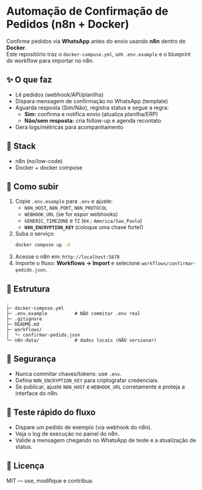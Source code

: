 # Automação de Confirmação de Pedidos (n8n + Docker)

Confirme pedidos via **WhatsApp** antes do envio usando **n8n** dentro de **Docker**.  
Este repositório traz o `docker-compose.yml`, um `.env.example` e o blueprint do workflow para importar no n8n.

## ✨ O que faz
- Lê pedidos (webhook/API/planilha)
- Dispara mensagem de confirmação no WhatsApp (template)
- Aguarda resposta (Sim/Não), registra status e segue a regra:
  - **Sim:** confirma e notifica envio (atualiza planilha/ERP)
  - **Não/sem resposta:** cria follow-up e agenda recontato
- Gera logs/métricas para acompanhamento

## 🧱 Stack
- n8n (no/low-code)
- Docker + docker compose

## 🚀 Como subir
1. Copie `.env.example` para `.env` e ajuste:
   - `N8N_HOST`, `N8N_PORT`, `N8N_PROTOCOL`
   - `WEBHOOK_URL` (se for expor webhooks)
   - `GENERIC_TIMEZONE` e `TZ` (ex.: `America/Sao_Paulo`)
   - **`N8N_ENCRYPTION_KEY`** (coloque uma chave forte!)
2. Suba o serviço:
   ```bash
   docker compose up -d
   ```
3. Acesse o n8n em: `http://localhost:5678`
4. Importe o fluxo: **Workflows → Import** e selecione `workflows/confirmar-pedido.json`.

## 📁 Estrutura
```
.
├─ docker-compose.yml
├─ .env.example          # NÃO commitar .env real
├─ .gitignore
├─ README.md
├─ workflows/
│  └─ confirmar-pedido.json
└─ n8n-data/             # dados locais (NÃO versionar)
```

## 🔐 Segurança
- Nunca commitar chaves/tokens: use `.env`.
- Defina `N8N_ENCRYPTION_KEY` para criptografar credenciais.
- Se publicar, ajuste `N8N_HOST` e `WEBHOOK_URL` corretamente e proteja a interface do n8n.

## 🧪 Teste rápido do fluxo
- Dispare um pedido de exemplo (via webhook do n8n).
- Veja o log de execução no painel do n8n.
- Valide a mensagem chegando no WhatsApp de teste e a atualização de status.

## 📜 Licença
MIT — use, modifique e contribua.

